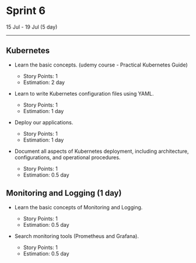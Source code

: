 # Sprint 6

15 Jul - 19 Jul (5 day)

---

## Kubernetes

- Learn the basic concepts. (udemy course - Practical Kubernetes Guide)

  - Story Points: 1
  - Estimation: 2 day

- Learn to write Kubernetes configuration files using YAML.

  - Story Points: 1
  - Estimation: 1 day

- Deploy our applications.

  - Story Points: 1
  - Estimation: 1 day

- Document all aspects of Kubernetes deployment, including architecture, configurations, and operational procedures.

  - Story Points: 1
  - Estimation: 0.5 day

## Monitoring and Logging (1 day)

- Learn the basic concepts of Monitoring and Logging.

  - Story Points: 1
  - Estimation: 0.5 day

- Search monitoring tools (Prometheus and Grafana).

  - Story Points: 1
  - Estimation: 0.5 day
